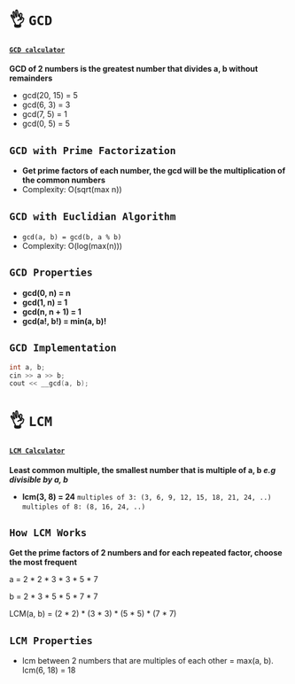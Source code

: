 # 👌 `GCD`
#### [`GCD calculator`](https://www.mathsisfun.com/greatest-common-factor-tool.html)

**GCD of 2 numbers is the greatest number that divides a, b without remainders**
- gcd(20, 15) = 5
- gcd(6, 3) = 3
- gcd(7, 5) = 1
- gcd(0, 5) = 5

## `GCD with Prime Factorization` 
- **Get prime factors of each number, the gcd will be the multiplication of the common numbers**
- Complexity: O(sqrt(max n))

## `GCD with Euclidian Algorithm`
- `gcd(a, b) = gcd(b, a % b)`
- Complexity: O(log(max(n)))

## `GCD Properties`
- **gcd(0, n) = n**
- **gcd(1, n) = 1**
- **gcd(n, n + 1) = 1**
- **gcd(a!, b!) = min(a, b)!**

## `GCD Implementation`
```cpp
int a, b;
cin >> a >> b;
cout << __gcd(a, b);
```

# 👌 `LCM`
#### [`LCM Calculator`](https://www.mathsisfun.com/least-common-multiple-tool.html)


**Least common multiple, the smallest number that is multiple of a, b *e.g divisible by a, b***
- **lcm(3, 8) = 24** `multiples of 3: (3, 6, 9, 12, 15, 18, 21, 24, ..)` `multiples of 8: (8, 16, 24, ..)`

## `How LCM Works`
**Get the prime factors of 2 numbers and for each repeated factor, choose the most frequent**

a = 2 * 2 * 3 * 3 * 5 * 7

b = 2 * 3 * 5 * 5 * 7 * 7

LCM(a, b) = (2 * 2) * (3 * 3) * (5 * 5) * (7 * 7)


## `LCM Properties`
- lcm between 2 numbers that are multiples of each other = max(a, b). lcm(6, 18) = 18
